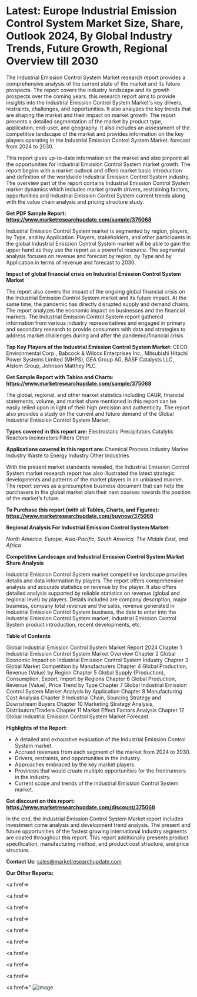# Latest: Europe Industrial Emission Control System Market Size, Share, Outlook 2024, By Global Industry Trends, Future Growth, Regional Overview till 2030

The Industrial Emission Control System Market research report provides a comprehensive analysis of the current state of the market and its future prospects. The report covers the industry landscape and its growth prospects over the coming years. this research report aims to provide insights into the Industrial Emission Control System Market's key drivers, restraints, challenges, and opportunities. It also analyzes the key trends that are shaping the market and their impact on market growth. The report presents a detailed segmentation of the market by product type, application, end-user, and geography. It also includes an assessment of the competitive landscape of the market and provides information on the key players operating in the Industrial Emission Control System Market. forecast from 2024 to 2030.

This report gives up-to-date information on the market and also pinpoint all the opportunities for Industrial Emission Control System market growth. The report begins with a market outlook and offers market basic introduction and definition of the worldwide Industrial Emission Control System industry. The overview part of the report contains Industrial Emission Control System market dynamics which includes market growth drivers, restraining factors, opportunities and Industrial Emission Control System current trends along with the value chain analysis and pricing structure study.

<strong><b>Get PDF Sample Report: <a href=https://www.marketresearchupdate.com/sample/375068>https://www.marketresearchupdate.com/sample/375068</a></b></strong>

Industrial Emission Control System market is segmented by region, players, by Type, and by Application. Players, stakeholders, and other participants in the global Industrial Emission Control System market will be able to gain the upper hand as they use the report as a powerful resource. The segmental analysis focuses on revenue and forecast by region, by Type and by Application in terms of revenue and forecast to 2030.

<strong><b>Impact of global financial crisis on Industrial Emission Control System Market</b></strong>

The report also covers the impact of the ongoing global financial crisis on the Industrial Emission Control System market and its future impact. At the same time, the pandemic has directly disrupted supply and demand chains. The report analyzes the economic impact on businesses and the financial markets. The Industrial Emission Control System report gathered information from various industry representatives and engaged in primary and secondary research to provide consumers with data and strategies to address market challenges during and after the pandemic/financial crisis.

<strong><b>Top Key Players of the Industrial Emission Control System Market:
</b></strong>CECO Environmental Corp., Babcock & Wilcox Enterprises Inc., Mitsubishi Hitachi Power Systems Limited (MHPS), GEA Group AG, BASF Catalysts LLC, Alstom Group, Johnson Matthey PLC<strong><b>
</b></strong>

<strong><b>Get Sample Report with Tables and Charts: <a href=https://www.marketresearchupdate.com/sample/375068>https://www.marketresearchupdate.com/sample/375068</a></b></strong>

The global, regional, and other market statistics including CAGR, financial statements, volume, and market share mentioned in this report can be easily relied upon in light of their high precision and authenticity. The report also provides a study on the current and future demand of the Global Industrial Emission Control System Market.

<strong><b>Types covered in this report are:
</b></strong>Electrostatic Precipitators
Catalytic Reactors
Incinerators
Filters
Other<strong><b>
</b></strong>

<strong><b>Applications covered in this report are:
</b></strong>Chemical Process Industry
Marine Industry
Waste to Energy Industry
Other Industries<strong><b>
</b></strong>

With the present market standards revealed, the Industrial Emission Control System market research report has also illustrated the latest strategic developments and patterns of the market players in an unbiased manner. The report serves as a presumptive business document that can help the purchasers in the global market plan their next courses towards the position of the market’s future.

<strong><b>To Purchase this report (with all Tables, Charts, and Figures): <a href=https://www.marketresearchupdate.com/buynow/375068>https://www.marketresearchupdate.com/buynow/375068</a></b></strong>

<strong><b>Regional Analysis For Industrial Emission Control System Market:</b></strong>

<em><i>North America, Europe, Asia-Pacific, South America, The Middle East, and Africa</i></em>

<strong><b>Competitive Landscape and Industrial Emission Control System Market Share Analysis</b></strong>

Industrial Emission Control System market competitive landscape provides details and data information by players. The report offers comprehensive analysis and accurate statistics on revenue by the player. It also offers detailed analysis supported by reliable statistics on revenue (global and regional level) by players. Details included are company description, major business, company total revenue and the sales, revenue generated in Industrial Emission Control System business, the date to enter into the Industrial Emission Control System market, Industrial Emission Control System product introduction, recent developments, etc.

<strong><b>Table of Contents</b></strong>

Global Industrial Emission Control System Market Report 2024
Chapter 1 Industrial Emission Control System Market Overview
Chapter 2 Global Economic Impact on Industrial Emission Control System Industry
Chapter 3 Global Market Competition by Manufacturers
Chapter 4 Global Production, Revenue (Value) by Region
Chapter 5 Global Supply (Production), Consumption, Export, Import by Regions
Chapter 6 Global Production, Revenue (Value), Price Trend by Type
Chapter 7 Global Industrial Emission Control System Market Analysis by Application
Chapter 8 Manufacturing Cost Analysis
Chapter 9 Industrial Chain, Sourcing Strategy and Downstream Buyers
Chapter 10 Marketing Strategy Analysis, Distributors/Traders
Chapter 11 Market Effect Factors Analysis
Chapter 12 Global Industrial Emission Control System Market Forecast

<strong><b>Highlights of the Report:</b></strong>

- A detailed and exhaustive evaluation of the Industrial Emission Control System market.
- Accrued revenues from each segment of the market from 2024 to 2030.
- Drivers, restraints, and opportunities in the industry.
- Approaches embraced by the key market players.
- Provinces that would create multiple opportunities for the frontrunners in the industry.
- Current scope and trends of the Industrial Emission Control System market.

<strong><b>Get discount on this report: <a href=https://www.marketresearchupdate.com/discount/375068>https://www.marketresearchupdate.com/discount/375068</a></b></strong>

In the end, the Industrial Emission Control System Market report includes investment come analysis and development trend analysis. The present and future opportunities of the fastest growing international industry segments are coated throughout this report. This report additionally presents product specification, manufacturing method, and product cost structure, and price structure.

<strong><b>Contact Us:
</b></strong>sales@marketresearchupdate.com

<strong>Our Other Reports:</strong>

<a href=></a>

<a href=></a>

<a href=></a>

<a href=></a>

<a href=></a>

<a href=></a>

<a href=></a>

<a href=></a>

<a href=></a>

<a href=></a>"
![image](https://github.com/Gayatrikarjule/Market-Analysis-360/assets/97346546/30a72211-d1d8-4411-9f4b-87f715579426)
